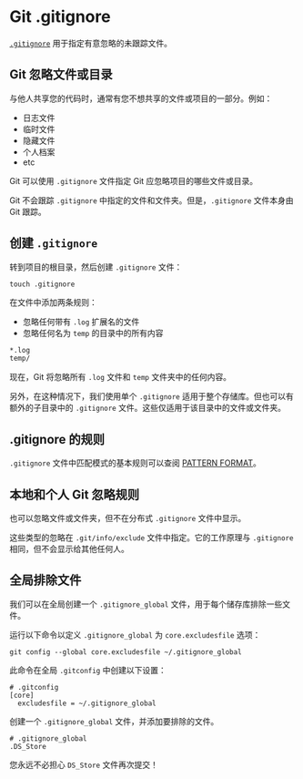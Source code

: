 # Git .gitignore

[`.gitignore`](https://git-scm.com/docs/gitignore) 用于指定有意忽略的未跟踪文件。

## Git 忽略文件或目录

与他人共享您的代码时，通常有您不想共享的文件或项目的一部分。例如：

- 日志文件
- 临时文件
- 隐藏文件
- 个人档案
- etc

Git 可以使用 `.gitignore` 文件指定 Git 应忽略项目的哪些文件或目录。

Git 不会跟踪 `.gitignore` 中指定的文件和文件夹。但是，`.gitignore` 文件本身由 Git 跟踪。

## 创建 `.gitignore`

转到项目的根目录，然后创建 `.gitignore` 文件：

```git
touch .gitignore
```

在文件中添加两条规则：

- 忽略任何带有 `.log` 扩展名的文件
- 忽略任何名为 `temp` 的目录中的所有内容

```txt
*.log
temp/
```

现在，Git 将忽略所有 `.log` 文件和 `temp` 文件夹中的任何内容。

另外，在这种情况下，我们使用单个 `.gitignore` 适用于整个存储库。但也可以有额外的子目录中的 `.gitignore` 文件。这些仅适用于该目录中的文件或文件夹。

## .gitignore 的规则

`.gitignore` 文件中匹配模式的基本规则可以查阅 [PATTERN FORMAT](https://git-scm.com/docs/gitignore#_pattern_format)。

## 本地和个人 Git 忽略规则

也可以忽略文件或文件夹，但不在分布式 `.gitignore` 文件中显示。

这些类型的忽略在 `.git/info/exclude` 文件中指定。它的工作原理与 `.gitignore` 相同，但不会显示给其他任何人。

## 全局排除文件

我们可以在全局创建一个 `.gitignore_global` 文件，用于每个储存库排除一些文件。

运行以下命令以定义 `.gitignore_global` 为 `core.excludesfile` 选项：

```git
git config --global core.excludesfile ~/.gitignore_global
```

此命令在全局 `.gitconfig` 中创建以下设置：

```git
# .gitconfig
[core]
  excludesfile = ~/.gitignore_global
```

创建一个 `.gitignore_global` 文件，并添加要排除的文件。

```git
# .gitignore_global
.DS_Store
```

您永远不必担心 `DS_Store` 文件再次提交！
